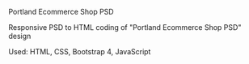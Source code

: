 Portland Ecommerce Shop PSD

Responsive PSD to HTML coding of "Portland Ecommerce Shop PSD" design

Used: HTML, CSS, Bootstrap 4, JavaScript
